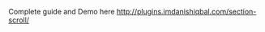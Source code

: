 Complete guide and Demo here <a href="http://plugins.imdanishiqbal.com/section-scroll/" target="_blank">http://plugins.imdanishiqbal.com/section-scroll/</a>
